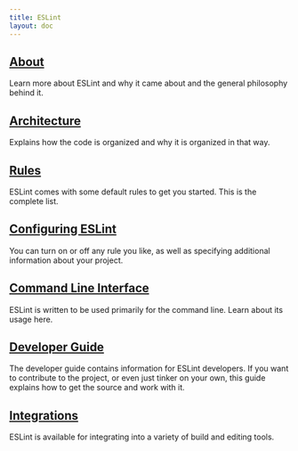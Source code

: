 ```yaml
---
title: ESLint
layout: doc
---
```

<!-- Note: No pull requests accepted for this file. See README.md in the root directory for details. -->
## [About](about/)

Learn more about ESLint and why it came about and the general philosophy behind it.

## [Architecture](developer-guide/architecture.html)

Explains how the code is organized and why it is organized in that way.

## [Rules](rules/)

ESLint comes with some default rules to get you started. This is the complete list.

## [Configuring ESLint](configuring/)

You can turn on or off any rule you like, as well as specifying additional information about your project.

## [Command Line Interface](command-line-interface/)

ESLint is written to be used primarily for the command line. Learn about its usage here.

## [Developer Guide](developer-guide/)

The developer guide contains information for ESLint developers. If you want to contribute to the project, or even just tinker on your own, this guide explains how to get the source and work with it.

## [Integrations](integrations/)

ESLint is available for integrating into a variety of build and editing tools.
